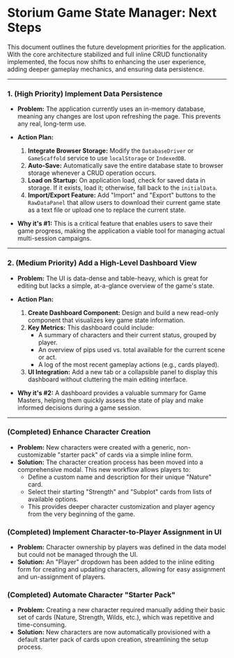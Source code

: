 # Storium Game State Manager: Next Steps

This document outlines the future development priorities for the application. With the core architecture stabilized and full inline CRUD functionality implemented, the focus now shifts to enhancing the user experience, adding deeper gameplay mechanics, and ensuring data persistence.

---

### 1. (High Priority) Implement Data Persistence

*   **Problem:** The application currently uses an in-memory database, meaning any changes are lost upon refreshing the page. This prevents any real, long-term use.

*   **Action Plan:**
    1.  **Integrate Browser Storage:** Modify the `DatabaseDriver` or `GameScaffold` service to use `localStorage` or `IndexedDB`.
    2.  **Auto-Save:** Automatically save the entire database state to browser storage whenever a CRUD operation occurs.
    3.  **Load on Startup:** On application load, check for saved data in storage. If it exists, load it; otherwise, fall back to the `initialData`.
    4.  **Import/Export Feature:** Add "Import" and "Export" buttons to the `RawDataPanel` that allow users to download their current game state as a text file or upload one to replace the current state.

*   **Why it's #1:** This is a critical feature that enables users to save their game progress, making the application a viable tool for managing actual multi-session campaigns.

---

### 2. (Medium Priority) Add a High-Level Dashboard View

*   **Problem:** The UI is data-dense and table-heavy, which is great for editing but lacks a simple, at-a-glance overview of the game's state.

*   **Action Plan:**
    1.  **Create Dashboard Component:** Design and build a new read-only component that visualizes key game state information.
    2.  **Key Metrics:** This dashboard could include:
        *   A summary of characters and their current status, grouped by player.
        *   An overview of pips used vs. total available for the current scene or act.
        *   A log of the most recent gameplay actions (e.g., cards played).
    3.  **UI Integration:** Add a new tab or a collapsible panel to display this dashboard without cluttering the main editing interface.

*   **Why it's #2:** A dashboard provides a valuable summary for Game Masters, helping them quickly assess the state of play and make informed decisions during a game session.

---

### (Completed) Enhance Character Creation

*   **Problem:** New characters were created with a generic, non-customizable "starter pack" of cards via a simple inline form.
*   **Solution:** The character creation process has been moved into a comprehensive modal. This new workflow allows players to:
    *   Define a custom name and description for their unique "Nature" card.
    *   Select their starting "Strength" and "Subplot" cards from lists of available options.
    *   This provides deeper character customization and player agency from the very beginning of the game.

### (Completed) Implement Character-to-Player Assignment in UI

*   **Problem:** Character ownership by players was defined in the data model but could not be managed through the UI.
*   **Solution:** An "Player" dropdown has been added to the inline editing form for creating and updating characters, allowing for easy assignment and un-assignment of players.

### (Completed) Automate Character "Starter Pack"

*   **Problem:** Creating a new character required manually adding their basic set of cards (Nature, Strength, Wilds, etc.), which was repetitive and time-consuming.
*   **Solution:** New characters are now automatically provisioned with a default starter pack of cards upon creation, streamlining the setup process.